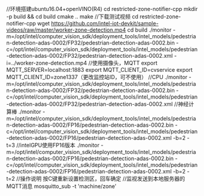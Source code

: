 //环境搭建ubuntu16.04+openVINO(R4)
cd restricted-zone-notifier-cpp
mkdir -p build && cd build
cmake ..
make
//下载测试视频
cd restricted-zone-notifier-cpp
wget https://github.com/intel-iot-devkit/sample-videos/raw/master/worker-zone-detection.mp4
cd build
./monitor -m=/opt/intel/computer_vision_sdk/deployment_tools/intel_models/pedestrian-detection-adas-0002/FP32/pedestrian-detection-adas-0002.bin -c=/opt/intel/computer_vision_sdk/deployment_tools/intel_models/pedestrian-detection-adas-0002/FP32/pedestrian-detection-adas-0002.xml -i=../worker-zone-detection.mp4
//使用摄像头，MQTT
export MQTT_SERVER=localhost:1883
export MQTT_CLIENT_ID=cvservice
export MQTT_CLIENT_ID=zone1337（更改监控站ID，可不使用）
//CPU
./monitor -m=/opt/intel/computer_vision_sdk/deployment_tools/intel_models/pedestrian-detection-adas-0002/FP32/pedestrian-detection-adas-0002.bin -c=/opt/intel/computer_vision_sdk/deployment_tools/intel_models/pedestrian-detection-adas-0002/FP32/pedestrian-detection-adas-0002.xml 
//神经计算棒
./monitor -m=/opt/intel/computer_vision_sdk/deployment_tools/intel_models/pedestrian-detection-adas-0002/FP16/pedestrian-detection-adas-0002.bin -c=/opt/intel/computer_vision_sdk/deployment_tools/intel_models/pedestrian-detection-adas-0002/FP16/pedestrian-detection-adas-0002.xml -b=2 -t=3
//intelGPU使用FP16版本
./monitor -m=/opt/intel/computer_vision_sdk/deployment_tools/intel_models/pedestrian-detection-adas-0002/FP16/pedestrian-detection-adas-0002.bin -c=/opt/intel/computer_vision_sdk/deployment_tools/intel_models/pedestrian-detection-adas-0002/FP16/pedestrian-detection-adas-0002.xml -b=2 -t=2
//操作说明
按C键重新设置检测区，回车确定
//监视发送到本地服务器的MQTT消息
mosquitto_sub -t 'machine/zone'


